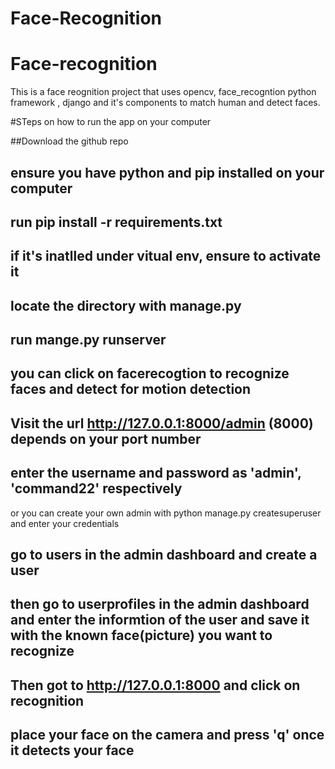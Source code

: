 # Face-Recognition
# Face-recognition
This is a face reognition project that uses opencv, face_recogntion python framework , django and it's components to match human and detect faces.

#STeps on how to run the app on your computer

##Download the github repo
## ensure you have python and pip installed on your computer
## run pip install -r requirements.txt
## if it's inatlled under vitual env, ensure to activate it
## locate the directory with manage.py
## run mange.py runserver
## you can click on facerecogtion to recognize faces and detect for motion detection

## Visit the url http://127.0.0.1:8000/admin (8000) depends on your port number
## enter the username and password as 'admin', 'command22' respectively
or you can create your own admin with python manage.py createsuperuser and enter your credentials
## go to users in the admin dashboard and create a user
## then go to userprofiles in the admin dashboard and enter the informtion of the user and save it with the known face(picture) you want to recognize
## Then got to http://127.0.0.1:8000 and click on recognition
## place your face on the camera and press 'q' once it detects your face
